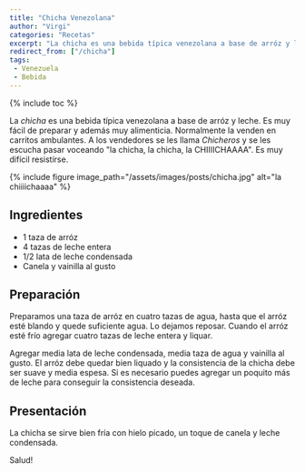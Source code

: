 ```yaml
---
title: "Chicha Venezolana"
author: "Virgi"
categories: "Recetas"
excerpt: "La chicha es una bebida típica venezolana a base de arróz y leche..."
redirect_from: ["/chicha"]
tags: 
 - Venezuela
 - Bebida
---
```


{% include toc %}

La _chicha_ es una bebida típica venezolana a base de arróz y leche. Es muy fácil de preparar y además muy alimenticia. Normalmente la venden en carritos ambulantes. A los vendedores se les llama _Chicheros_ y se les escucha pasar voceando "la chicha, la chicha, la CHIIIICHAAAA". Es muy difícil resistírse.

{% include figure image_path="/assets/images/posts/chicha.jpg" alt="la chiiiichaaaa" %} 

## Ingredientes

- 1 taza de arróz
- 4 tazas de leche entera
- 1/2 lata de leche condensada
- Canela y vainilla al gusto

## Preparación

Preparamos una taza de arróz en cuatro tazas de agua, hasta que el arróz esté blando y quede suficiente agua. Lo dejamos reposar. Cuando el arróz esté frío agregar cuatro tazas de leche entera y liquar.

Agregar media lata de leche condensada, media taza de agua y vainilla al gusto. El arróz debe quedar bien liquado y la consistencia de la chicha debe ser suave y media espesa. Si es necesario puedes agregar un poquito más de leche para conseguir la consistencia deseada.

## Presentación

La chicha se sirve bien fría con hielo picado, un toque de canela y leche condensada.

Salud!
